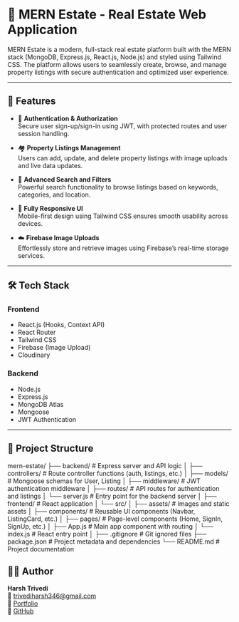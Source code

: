 # 🏡 MERN Estate - Real Estate Web Application

MERN Estate is a modern, full-stack real estate platform built with the MERN stack (MongoDB, Express.js, React.js, Node.js) and styled using Tailwind CSS. The platform allows users to seamlessly create, browse, and manage property listings with secure authentication and optimized user experience.

---

## 🚀 Features

- 🔐 **Authentication & Authorization**  
  Secure user sign-up/sign-in using JWT, with protected routes and user session handling.

- 🏘️ **Property Listings Management**  
  Users can add, update, and delete property listings with image uploads and live data updates.

- 🔎 **Advanced Search and Filters**  
  Powerful search functionality to browse listings based on keywords, categories, and location.

- 📱 **Fully Responsive UI**  
  Mobile-first design using Tailwind CSS ensures smooth usability across devices.

- ☁️ **Firebase Image Uploads**  
  Effortlessly store and retrieve images using Firebase’s real-time storage services.

---

## 🛠️ Tech Stack

### Frontend
- React.js (Hooks, Context API)
- React Router
- Tailwind CSS
- Firebase (Image Upload)
- Cloudinary

### Backend
- Node.js
- Express.js
- MongoDB Atlas
- Mongoose
- JWT Authentication

---

## 📁 Project Structure

mern-estate/
├── backend/                     # Express server and API logic
│   ├── controllers/             # Route controller functions (auth, listings, etc.)
│   ├── models/                  # Mongoose schemas for User, Listing
│   ├── middleware/              # JWT authentication middleware
│   ├── routes/                  # API routes for authentication and listings
│   └── server.js                # Entry point for the backend server
│
├── frontend/                    # React application
│   └── src/
│       ├── assets/              # Images and static assets
│       ├── components/          # Reusable UI components (Navbar, ListingCard, etc.)
│       ├── pages/               # Page-level components (Home, SignIn, SignUp, etc.)
│       ├── App.js               # Main app component with routing
│       └── index.js             # React entry point
│
├── .gitignore                   # Git ignored files
├── package.json                 # Project metadata and dependencies
└── README.md                    # Project documentation





## 👨‍💻 Author

**Harsh Trivedi**  
📧 [trivediharsh346@gmail.com](mailto:trivediharsh346@gmail.com)  
🔗 [Portfolio](https://harsh-trivedi78.github.io/Portfolio)  
🐙 [GitHub](https://github.com/Harsh-Trivedi78)


